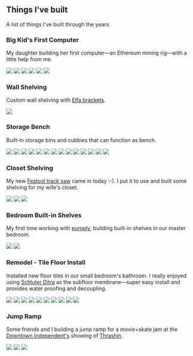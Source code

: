 ## Things I've built

A list of things I've built through the years.

### Big Kid's First Computer

My daughter building her first computer&mdash;an Ethereum mining rig&mdash;with a little help from me.

<section class="cf flex flex-wrap">
  <img src="/static/images/mining1.jpg" class="w-20 pb2 mr2">
  <img src="/static/images/mining2.jpg" class="w-20 pb2 mr2">
  <img src="/static/images/mining3.jpg" class="w-20 pb2 mr2">
  <img src="/static/images/mining4.jpg" class="w-20 pb2 mr2">
  <img src="/static/images/mining5.jpg" class="w-20 pb2 mr2">
  <img src="/static/images/mining6.jpg" class="w-20 pb2 mr2">
</section>

### Wall Shelving

Custom wall shelving with [Elfa brackets](https://www.containerstore.com/s/elfa/components/platinum-elfa-ventilated-and-decor-wire-shelf-brackets/12d?productId=10006043).

<section class="cf flex flex-wrap">
  <img src="/static/images/wall-shelf.jpg" class="w-40 pb2 mr2">
</section>

### Storage Bench

Built-in storage bins and cubbies that can function as bench.

<section class="cf flex flex-wrap">
  <img src="/static/images/storagebench0.jpg" class="w-20 pb2 mr2">
  <img src="/static/images/storagebench1.jpg" class="w-20 pb2 mr2">
  <img src="/static/images/storagebench2.jpg" class="w-20 pb2 mr2">
  <img src="/static/images/storagebench3.jpg" class="w-20 pb2 mr2">
  <img src="/static/images/storagebench4.jpg" class="w-20 pb2 mr2">
  <img src="/static/images/storagebench5.jpg" class="w-20 pb2 mr2">
  <img src="/static/images/storagebench7.jpg" class="w-20 pb2 mr2">
  <img src="/static/images/storagebench8.jpg" class="w-20 pb2 mr2">
  <img src="/static/images/storagebench9.jpg" class="w-20 pb2 mr2">
  <img src="/static/images/storagebench10.jpg" class="w-20 pb2 mr2">
  <img src="/static/images/storagebench11.jpg" class="w-20 pb2 mr2">
  <img src="/static/images/storagebench12.jpg" class="w-20 pb2 mr2">
  <img src="/static/images/storagebench13.jpg" class="w-20 pb2 mr2">
  <img src="/static/images/storagebench14.jpg" class="w-20 pb2 mr2">
</section>

### Closet Shelving

My new [Festool track saw](https://www.festoolusa.com/products/sawing/track-saws/576011---ts-55-req-f-plus-us) came in today :-). I put it to use and built some shelving for my wife's closet.
<section class="cf flex flex-wrap">
  <img src="/static/images/masterclosetshelf1.jpg" class="w-30 pb2 mr2">
  <img src="/static/images/masterclosetshelf2.jpg" class="w-30 pb2 mr2">
  <img src="/static/images/masterclosetshelf3.jpg" class="w-30 pb2 mr2">
</section>

### Bedroom Built-in Shelves

My first time working with [europly](https://www.columbiaforestproducts.com/product/europly-plus/), building built-in shelves in our master bedroom.
<section class="cf flex flex-wrap">
  <!-- <img src="/static/images/mastershelf0.jpg" class="w-30 pb2 mr2">
  <img src="/static/images/mastershelf1.jpg" class="w-30 pb2 mr2">
  <img src="/static/images/mastershelf2.jpg" class="w-30 pb2 mr2">
  <img src="/static/images/mastershelf3.jpg" class="w-30 pb2 mr2">
  <img src="/static/images/mastershelf4.jpg" class="w-30 pb2 mr2">
  <img src="/static/images/mastershelf5.jpg" class="w-30 pb2 mr2"> -->
  <img src="/static/images/mastershelf6.jpg" class="w-30 pb2 mr2">
  <img src="/static/images/mastershelf7.jpg" class="w-30 pb2 mr2">
</section>

### Remodel - Tile Floor Install

Installed new floor tiles in our small bedroom's bathroom. I really enjoyed using [Schluter Ditra](https://www.schluter.com/schluter-us/en_US/Membranes/Uncoupling-DITRA/Schluter%C2%AE-DITRA-&-DITRA-XL/p/DITRA) as the subfloor membrane&mdash;super easy install and provides water proofing and decoupling.

<section class="cf flex flex-wrap">
  <img src="/static/images/bathroom2-0.jpg" class="w-30 pb2 mr2">
  <img src="/static/images/bathroom2-1.jpg" class="w-30 pb2 mr2">
  <img src="/static/images/bathroom2-2.jpg" class="w-30 pb2 mr2">
  <img src="/static/images/bathroom2-5.jpg" class="w-30 pb2 mr2">
  <img src="/static/images/bathroom2-6.jpg" class="w-30 pb2 mr2">
  <img src="/static/images/bathroom2-7.jpg" class="w-30 pb2 mr2">
  <img src="/static/images/bathroom2-8.jpg" class="w-30 pb2 mr2">
  <img src="/static/images/bathroom2-9.jpg" class="w-30 pb2 mr2">
  <img src="/static/images/bathroom2-10.jpg" class="w-30 pb2 mr2">
  <img src="/static/images/bathroom2-11.jpg" class="w-30 pb2 mr2">
</section>

### Jump Ramp
Some friends and I building a jump ramp for a movie+skate jam at the [Downtown Independent's](https://downtownindependent.com/about-our-theater/) showing of [Thrashin](https://www.imdb.com/title/tt0092085/).



<section class="cf flex flex-wrap">
  <img src="/static/images/ramp1.jpg" class="w-30 pb2 mr2">
  <img src="/static/images/ramp2.jpg" class="w-30 pb2 mr2">
  <img src="/static/images/ramp3.jpg" class="w-30 pb2">
</section>




